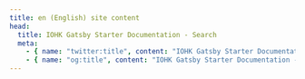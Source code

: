 ```yaml
---
title: en (English) site content
head:
  title: IOHK Gatsby Starter Documentation - Search
  meta:
    - { name: "twitter:title", content: "IOHK Gatsby Starter Documentation - Search", file: "" }
    - { name: "og:title", content: "IOHK Gatsby Starter Documentation - Search", file: "" }
---
```

